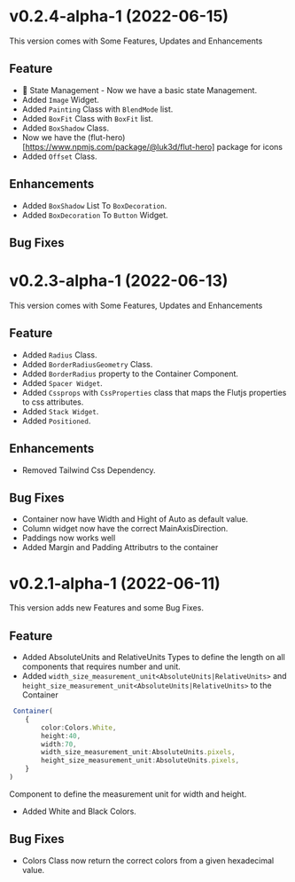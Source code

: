 # v0.2.4-alpha-1 (2022-06-15)

This version comes with Some Features, Updates and Enhancements
## Feature
* 🚀 State Management  - Now we have a basic state Management.
* Added `Image` Widget.
* Added `Painting` Class with `BlendMode` list.
* Added `BoxFit` Class with `BoxFit` list.
* Added `BoxShadow` Class.
* Now we have the  (flut-hero)[https://www.npmjs.com/package/@luk3d/flut-hero] package for icons
* Added `Offset` Class.

## Enhancements
* Added `BoxShadow` List To `BoxDecoration`.
* Added `BoxDecoration` To `Button` Widget.
## Bug Fixes




# v0.2.3-alpha-1 (2022-06-13)
This version comes with Some Features, Updates and Enhancements
## Feature
* Added `Radius` Class.
* Added `BorderRadiusGeometry` Class.
* Added `BorderRadius` property to the Container Component.
* Added `Spacer Widget`.
* Added `Cssprops` with `CssProperties` class that maps the Flutjs properties to css attributes.
* Added `Stack Widget`.
* Added `Positioned`.

## Enhancements
* Removed Tailwind Css Dependency.

## Bug Fixes
* Container now have Width and Hight of Auto as default value.
* Column widget now have the correct MainAxisDirection.
* Paddings now works well
* Added Margin and Padding Attributrs to the container



# v0.2.1-alpha-1 (2022-06-11)
This version adds new Features and some Bug Fixes.
## Feature
* Added AbsoluteUnits and RelativeUnits Types to define the length on all components that requires number and unit.
* Added `width_size_measurement_unit<AbsoluteUnits|RelativeUnits>` and `height_size_measurement_unit<AbsoluteUnits|RelativeUnits>` to the Container 

```ts
 Container(
    {
        color:Colors.White,
        height:40,
        width:70,
        width_size_measurement_unit:AbsoluteUnits.pixels,
        height_size_measurement_unit:AbsoluteUnits.pixels,
    }
)
```


Component to define the measurement unit for width and height.
* Added White and Black Colors.

## Bug Fixes
* Colors Class now return the correct colors from a given hexadecimal value. 